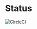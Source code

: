 # Status
[![CircleCI](https://circleci.com/gh/0x7067/MarvelDex.svg?style=svg&circle-token=0a1dd2654d158e9996ceddaaaefe95aed0568220)](https://circleci.com/gh/0x7067/MarvelDex)
